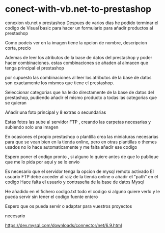 # conect-with-vb.net-to-prestashop
conexion vb.net y prestashop
Despues de varios dias he podido terminar el codigo de Visual basic para hacer un formulario para añadir productos al prestashop 
 
Como podeis ver en la imagen tiene la opcion de nombre, descripcion corta, precio
 
Ademas de leer los atributos de la base de datos del prestashop y poder hacer combinaciones. estas combinaciones se añaden al almacen que tenga principal el prestashop
 
por supuesto las combinaciones al leer los atributos de la base de datos son exactamente los mismos que tiene el prestashop.
 
 
Seleccionar categorias que ha leido directamente de la base de datos del prestashop, pudiendo añadir el mismo producto a todas las categorias que se quieran
 
 
Añadir una foto principal y 8 extras o secundarias
 
Estas fotos las sube al servidor FTP , creando las carpetas necesarias y subiendo solo una imagen
 
En ocasiones el propio prestashop o plantilla crea las miniaturas necesarias para que se vean bien en la tienda online, pero en otras plantillas o themes usados no lo hace automaticamente y me falta añadir ese codigo
 
Espero poner el codigo pronto , si alguno lo quiere antes de que lo publique que me lo pida por aqui y se lo envio
 
Es necesario que el servidor tenga la opcion de mysql remoto activado
El usuario FTP debe acceder al raiz de la tienda online o añadir el "path" en el codigo
Hace falta el usuario y contraseña de la base de datos  Mysql
 
He añadido en el fichero codigo.txt todo el codigo si alguno quiere verlo y le pueda servir sin tener el codigo fuente entero
 
Espero que os pueda servir o adaptar para vuestros proyectos

necesario 

https://dev.mysql.com/downloads/connector/net/6.9.html

